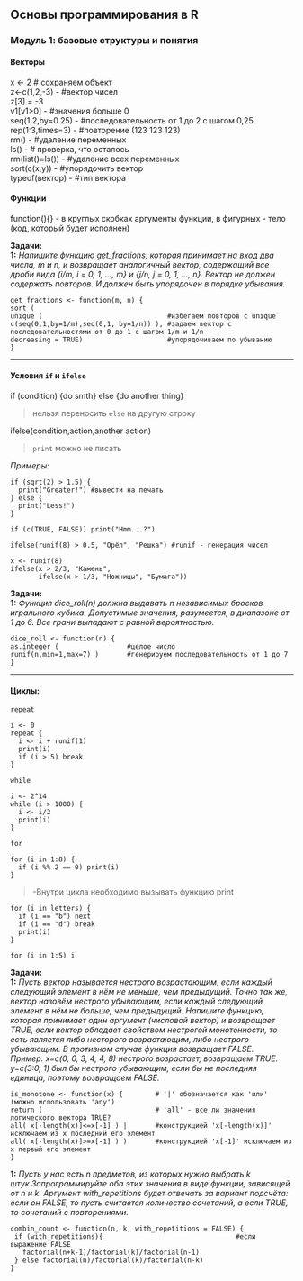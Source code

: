 ## Основы программирования в R
### Модуль 1: базовые структуры и понятия
#### Векторы
x <- 2 # сохраняем объект  
z<-c(1,2,-3) - #вектор чисел  
z[3] = -3  
v1[v1>0] - #значения больше 0  
seq(1,2,by=0.25) - #последовательность от 1 до 2 с шагом 0,25  
rep(1:3,times=3) - #повторение (123 123 123)  
rm() - #удаление переменных  
ls() - # проверка, что осталось    
rm(list()=ls()) - #удаление всех переменных  
sort(c(x,y)) - #упорядочить вектор  
typeof(вектор) - #тип вектора

#### Функции
function(){} - в круглых скобках аргументы функции, в фигурных - тело (код, который будет исполнен)

**Задачи:**  
**1:** *Напишите функцию get_fractions, которая принимает на вход два числа, m и n, и возвращает аналогичный вектор, содержащий все дроби вида {i/m, i = 0, 1, ..., m} и  {j/n, j = 0, 1, ..., n}. Вектор не должен содержать повторов. И должен быть упорядочен в порядке убывания.*
```{r}
get_fractions <- function(m, n) {
sort (  
unique (                               #избегаем повторов с unique
c(seq(0,1,by=1/m),seq(0,1, by=1/n)) ), #задаем вектор с последовательностями от 0 до 1 с шагом 1/m и 1/n
decreasing = TRUE)                     #упорядочиваем по убыванию
}
```
***
#### Условия `if` и `ifelse`

if (condition) {do smth} else {do another thing} 
>нельзя переносить `else` на другую строку  

ifelse(condition,action,another action) 
>`print` можно не писать

*Примеры:*
```{r}
if (sqrt(2) > 1.5) {
  print("Greater!") #вывести на печать
} else {
  print("Less!")
}
```
```{r}
if (c(TRUE, FALSE)) print("Hmm...?")
```
```{r}
ifelse(runif(8) > 0.5, "Орёл", "Решка") #runif - генерация чисел
```
```{r}
x <- runif(8)
ifelse(x > 2/3, "Камень", 
       ifelse(x > 1/3, "Ножницы", "Бумага"))
```
**Задачи:**  
**1:** *Функция dice_roll(n) должна выдавать n независимых бросков игрального кубика. Допустимые значения, разумеется, в диапазоне от 1 до 6. Все грани выпадают с равной вероятностью.*
```{r}
dice_roll <- function(n) {
as.integer (                 #целое число
runif(n,min=1,max=7) )       #генерируем последовательность от 1 до 7
}
```
***
#### Циклы: 
`repeat`

```{r}
i <- 0
repeat {
  i <- i + runif(1)
  print(i)
  if (i > 5) break
}
```
`while`

```{r}
i <- 2^14
while (i > 1000) {
  i <- i/2
  print(i)
}
```
`for`

```{r}
for (i in 1:8) {
  if (i %% 2 == 0) print(i)
}
```
>-Внутри цикла необходимо вызывать функцию print

```{r}
for (i in letters) {
  if (i == "b") next
  if (i == "d") break
  print(i)
}
```

```{r}
for (i in 1:5) i
```
**Задачи:**  
**1:** *Пусть вектор называется нестрого возрастающим, если каждый следующий элемент в нём не меньше, чем предыдущий. Точно так же, вектор назовём нестрого убывающим, если каждый следующий элемент в нём не больше, чем предыдущий. Напишите функцию, которая принимает один аргумент (числовой вектор) и возвращает TRUE, если вектор обладает свойством нестрогой монотонности, то есть является либо несторого возрастающим, либо нестрого убывающим. В противном случае функция возвращает FALSE.  
Пример. x=c(0, 0, 3, 4, 4, 8) нестрого возрастает, возвращаем TRUE. y=c(3:0, 1) был бы нестрого убывающим, если бы не последняя единица, поэтому возвращаем FALSE.*
```{r}
is_monotone <- function(x) {        # '|' обозначается как 'или' (можно использовать 'any')  
return (                            # 'all' - все ли значения логического вектора TRUE?
all( x[-length(x)]<=x[-1] ) |       #конструкцией 'x[-length(x)]' исключаем из x последний его элемент
all( x[-length(x)]>=x[-1] ) )       #конструкцией 'x[-1]' исключаем из x первый его элемент
}

```
**1:** *Пусть у нас есть n предметов, из которых нужно выбрать k штук.Запрограммируйте оба этих значения в виде функции, зависящей от n и k. Аргумент with_repetitions будет отвечать за вариант подсчёта: если он FALSE, то пусть считается количество сочетаний, а если TRUE, то сочетаний с повторениями.*

```{r}
combin_count <- function(n, k, with_repetitions = FALSE) {
 if (with_repetitions){                                 #если выражение FALSE
   factorial(n+k-1)/factorial(k)/factorial(n-1)
 } else factorial(n)/factorial(k)/factorial(n-k)
}
```

